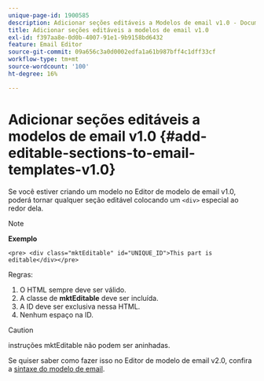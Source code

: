 ```yaml
---
unique-page-id: 1900585
description: Adicionar seções editáveis a Modelos de email v1.0 - Documentação do Marketo - Documentação do produto
title: Adicionar seções editáveis a modelos de email v1.0
exl-id: f397aa8e-0d0b-4007-91e1-9b9158bd6432
feature: Email Editor
source-git-commit: 09a656c3a0d0002edfa1a61b987bff4c1dff33cf
workflow-type: tm+mt
source-wordcount: '100'
ht-degree: 16%

---
```


# Adicionar seções editáveis a modelos de email v1.0 {#add-editable-sections-to-email-templates-v1.0}

Se você estiver criando um modelo no Editor de modelo de email v1.0, poderá tornar qualquer seção editável colocando um `<div>` especial ao redor dela.

>[!NOTE]
>
>**Exemplo**
>
>`<pre> <div class="mktEditable" id="UNIQUE_ID">This part is editable</div></pre>`

Regras:

1. O HTML sempre deve ser válido.
1. A classe de **mktEditable** deve ser incluída.
1. A ID deve ser exclusiva nessa HTML.
1. Nenhum espaço na ID.

>[!CAUTION]
>
>instruções mktEditable não podem ser aninhadas.

Se quiser saber como fazer isso no Editor de modelo de email v2.0, confira a [sintaxe do modelo de email](/help/marketo/product-docs/email-marketing/general/email-editor-2/email-template-syntax.md).
